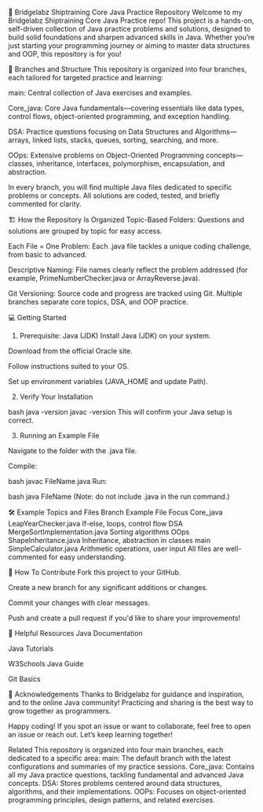 🚀 Bridgelabz Shiptraining Core Java Practice Repository
Welcome to my Bridgelabz Shiptraining Core Java Practice repo! This project is a hands-on, self-driven collection of Java practice problems and solutions, designed to build solid foundations and sharpen advanced skills in Java. Whether you’re just starting your programming journey or aiming to master data structures and OOP, this repository is for you!

📂 Branches and Structure
This repository is organized into four branches, each tailored for targeted practice and learning:

main: Central collection of Java exercises and examples.

Core_java: Core Java fundamentals—covering essentials like data types, control flows, object-oriented programming, and exception handling.

DSA: Practice questions focusing on Data Structures and Algorithms—arrays, linked lists, stacks, queues, sorting, searching, and more.

OOps: Extensive problems on Object-Oriented Programming concepts—classes, inheritance, interfaces, polymorphism, encapsulation, and abstraction.

In every branch, you will find multiple Java files dedicated to specific problems or concepts. All solutions are coded, tested, and briefly commented for clarity.

🏗️ How the Repository Is Organized
Topic-Based Folders: Questions and solutions are grouped by topic for easy access.

Each File = One Problem: Each .java file tackles a unique coding challenge, from basic to advanced.

Descriptive Naming: File names clearly reflect the problem addressed (for example, PrimeNumberChecker.java or ArrayReverse.java).

Git Versioning: Source code and progress are tracked using Git. Multiple branches separate core topics, DSA, and OOP practice.

💻 Getting Started
1. Prerequisite: Java (JDK)
Install Java (JDK) on your system.

Download from the official Oracle site.

Follow instructions suited to your OS.

Set up environment variables (JAVA_HOME and update Path).

2. Verify Your Installation

bash
java -version
javac -version
This will confirm your Java setup is correct.

3. Running an Example File

Navigate to the folder with the .java file.

Compile:

bash
javac FileName.java
Run:

bash
java FileName
(Note: do not include .java in the run command.)

🛠 Example Topics and Files
Branch	Example File	Focus
Core_java	LeapYearChecker.java	If-else, loops, control flow
DSA	MergeSortImplementation.java	Sorting algorithms
OOps	ShapeInheritance.java	Inheritance, abstraction in classes
main	SimpleCalculator.java	Arithmetic operations, user input
All files are well-commented for easy understanding.

🌱 How To Contribute
Fork this project to your GitHub.

Create a new branch for any significant additions or changes.

Commit your changes with clear messages.

Push and create a pull request if you'd like to share your improvements!

🔗 Helpful Resources
Java Documentation

Java Tutorials

W3Schools Java Guide

Git Basics

🙏 Acknowledgements
Thanks to Bridgelabz for guidance and inspiration, and to the online Java community! Practicing and sharing is the best way to grow together as programmers.

Happy coding! If you spot an issue or want to collaborate, feel free to open an issue or reach out. Let’s keep learning together!

Related
This repository is organized into four main branches, each dedicated to a specific area:
main: The default branch with the latest configurations and summaries of my practice sessions.
Core_java: Contains all my Java practice questions, tackling fundamental and advanced Java concepts.
DSA: Stores problems centered around data structures, algorithms, and their implementations.
OOPs: Focuses on object-oriented programming principles, design patterns, and related exercises.
